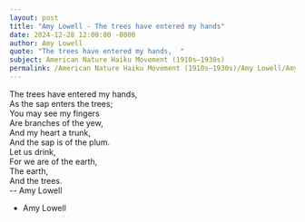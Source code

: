 ```yaml
---
layout: post
title: "Amy Lowell - The trees have entered my hands"
date: 2024-12-28 12:00:00 -0000
author: Amy Lowell
quote: "The trees have entered my hands,  "
subject: American Nature Haiku Movement (1910s–1930s)
permalink: /American Nature Haiku Movement (1910s–1930s)/Amy Lowell/Amy Lowell - The trees have entered my hands
---
```


The trees have entered my hands,  
As the sap enters the trees;  
You may see my fingers  
Are branches of the yew,  
And my heart a trunk,  
And the sap is of the plum.  
Let us drink,  
For we are of the earth,  
The earth,  
And the trees.  
-- Amy Lowell

- Amy Lowell
